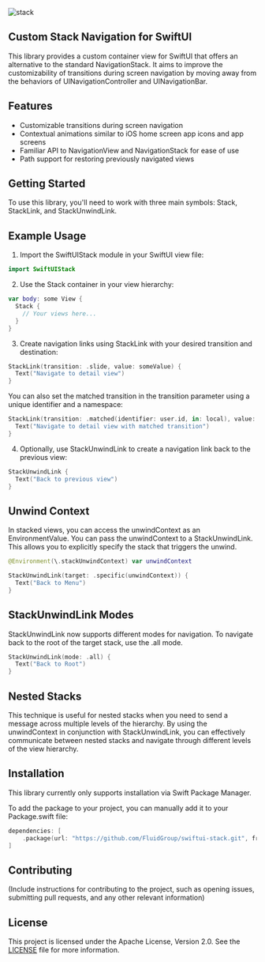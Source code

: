 
![stack](https://github.com/FluidGroup/swiftui-stack/assets/1888355/58a5ee2f-c44b-4aa1-8254-34a2b59cda1b)

Custom Stack Navigation for SwiftUI
---
This library provides a custom container view for SwiftUI that offers an alternative to the standard NavigationStack. It aims to improve the customizability of transitions during screen navigation by moving away from the behaviors of UINavigationController and UINavigationBar.

Features
---
- Customizable transitions during screen navigation
- Contextual animations similar to iOS home screen app icons and app screens
- Familiar API to NavigationView and NavigationStack for ease of use
- Path support for restoring previously navigated views

Getting Started
---
To use this library, you'll need to work with three main symbols: Stack, StackLink, and StackUnwindLink.

Example Usage
---
1. Import the SwiftUIStack module in your SwiftUI view file:

```swift
import SwiftUIStack
```

2. Use the Stack container in your view hierarchy:

```swift
var body: some View {
  Stack {
    // Your views here...
  }
}
```

3. Create navigation links using StackLink with your desired transition and destination:

```swift
StackLink(transition: .slide, value: someValue) {
  Text("Navigate to detail view")
}
```

You can also set the matched transition in the transition parameter using a unique identifier and a namespace:

```swift
StackLink(transition: .matched(identifier: user.id, in: local), value: someValue) {
  Text("Navigate to detail view with matched transition")
}
```

4. Optionally, use StackUnwindLink to create a navigation link back to the previous view:

```swift
StackUnwindLink {
  Text("Back to previous view")
}
```

Unwind Context
---
In stacked views, you can access the unwindContext as an EnvironmentValue. You can pass the unwindContext to a StackUnwindLink. This allows you to explicitly specify the stack that triggers the unwind.

```swift
@Environment(\.stackUnwindContext) var unwindContext

StackUnwindLink(target: .specific(unwindContext)) {
  Text("Back to Menu")
}
```

StackUnwindLink Modes
---
StackUnwindLink now supports different modes for navigation. To navigate back to the root of the target stack, use the .all mode.

```swift
StackUnwindLink(mode: .all) {
  Text("Back to Root")
}
```

Nested Stacks
---
This technique is useful for nested stacks when you need to send a message across multiple levels of the hierarchy. By using the unwindContext in conjunction with StackUnwindLink, you can effectively communicate between nested stacks and navigate through different levels of the view hierarchy.

Installation
---
This library currently only supports installation via Swift Package Manager.

To add the package to your project, you can manually add it to your Package.swift file:

```swift
dependencies: [
    .package(url: "https://github.com/FluidGroup/swiftui-stack.git", from: "1.0.0")
]
```

Contributing
---
(Include instructions for contributing to the project, such as opening issues, submitting pull requests, and any other relevant information)

License
---
This project is licensed under the Apache License, Version 2.0. See the [LICENSE](LICENSE) file for more information.
